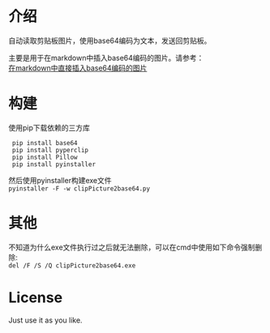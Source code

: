 # 介绍
自动读取剪贴板图片，使用base64编码为文本，发送回剪贴板。

主要是用于在markdown中插入base64编码的图片。请参考：<br>
[在markdown中直接插入base64编码的图片](https://blog.csdn.net/qq_31567335/article/details/82322858)

# 构建
使用pip下载依赖的三方库
```
 pip install base64
 pip install pyperclip
 pip install Pillow
 pip install pyinstaller
```
然后使用pyinstaller构建exe文件<br>
`pyinstaller -F -w clipPicture2base64.py`

# 其他
不知道为什么exe文件执行过之后就无法删除，可以在cmd中使用如下命令强制删除:<br>
`del /F /S /Q clipPicture2base64.exe`

# License
Just use it as you like.
